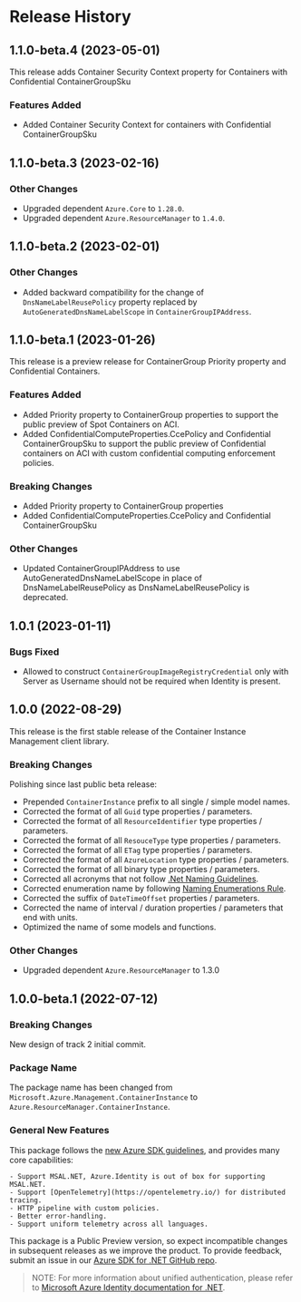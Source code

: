 # Release History

## 1.1.0-beta.4 (2023-05-01)

This release adds Container Security Context property for Containers with Confidential ContainerGroupSku

### Features Added

- Added Container Security Context for containers with Confidential ContainerGroupSku

## 1.1.0-beta.3 (2023-02-16)

### Other Changes

- Upgraded dependent `Azure.Core` to `1.28.0`.
- Upgraded dependent `Azure.ResourceManager` to `1.4.0`.

## 1.1.0-beta.2 (2023-02-01)

### Other Changes

- Added backward compatibility for the change of `DnsNameLabelReusePolicy` property replaced by `AutoGeneratedDnsNameLabelScope` in `ContainerGroupIPAddress`.

## 1.1.0-beta.1 (2023-01-26)
This release is a preview release for ContainerGroup Priority property and Confidential Containers.

### Features Added
- Added Priority property to ContainerGroup properties to support the public preview of Spot Containers on ACI.
- Added ConfidentialComputeProperties.CcePolicy and Confidential ContainerGroupSku to support the public preview of Confidential containers on ACI with custom confidential computing enforcement policies.

### Breaking Changes
- Added Priority property to ContainerGroup properties
- Added ConfidentialComputeProperties.CcePolicy and Confidential ContainerGroupSku

### Other Changes
- Updated ContainerGroupIPAddress to use AutoGeneratedDnsNameLabelScope in place of DnsNameLabelReusePolicy as DnsNameLabelReusePolicy is deprecated.

## 1.0.1 (2023-01-11)

### Bugs Fixed

- Allowed to construct `ContainerGroupImageRegistryCredential` only with Server as Username should not be required when Identity is present.

## 1.0.0 (2022-08-29)

This release is the first stable release of the Container Instance Management client library.

### Breaking Changes

Polishing since last public beta release:
- Prepended `ContainerInstance` prefix to all single / simple model names.
- Corrected the format of all `Guid` type properties / parameters.
- Corrected the format of all `ResourceIdentifier` type properties / parameters.
- Corrected the format of all `ResouceType` type properties / parameters.
- Corrected the format of all `ETag` type properties / parameters.
- Corrected the format of all `AzureLocation` type properties / parameters.
- Corrected the format of all binary type properties / parameters.
- Corrected all acronyms that not follow [.Net Naming Guidelines](https://docs.microsoft.com/dotnet/standard/design-guidelines/naming-guidelines).
- Corrected enumeration name by following [Naming Enumerations Rule](https://docs.microsoft.com/dotnet/standard/design-guidelines/names-of-classes-structs-and-interfaces#naming-enumerations).
- Corrected the suffix of `DateTimeOffset` properties / parameters.
- Corrected the name of interval / duration properties / parameters that end with units.
- Optimized the name of some models and functions.

### Other Changes

- Upgraded dependent `Azure.ResourceManager` to 1.3.0

## 1.0.0-beta.1 (2022-07-12)

### Breaking Changes

New design of track 2 initial commit.

### Package Name

The package name has been changed from `Microsoft.Azure.Management.ContainerInstance` to `Azure.ResourceManager.ContainerInstance`.

### General New Features

This package follows the [new Azure SDK guidelines](https://azure.github.io/azure-sdk/general_introduction.html), and provides many core capabilities:

    - Support MSAL.NET, Azure.Identity is out of box for supporting MSAL.NET.
    - Support [OpenTelemetry](https://opentelemetry.io/) for distributed tracing.
    - HTTP pipeline with custom policies.
    - Better error-handling.
    - Support uniform telemetry across all languages.

This package is a Public Preview version, so expect incompatible changes in subsequent releases as we improve the product. To provide feedback, submit an issue in our [Azure SDK for .NET GitHub repo](https://github.com/Azure/azure-sdk-for-net/issues).

> NOTE: For more information about unified authentication, please refer to [Microsoft Azure Identity documentation for .NET](https://docs.microsoft.com//dotnet/api/overview/azure/identity-readme?view=azure-dotnet).
